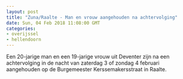 ```yaml
---
layout: post
title: "Zuna/Raalte - Man en vrouw aangehouden na achtervolging"
date: Sun, 04 Feb 2018 11:08:00 GMT
categories: 
- overijssel 
- hellendoorn 
---
```


Een 20-jarige man en een 19-jarige vrouw uit Deventer zijn na een achtervolging in de nacht van zaterdag 3 of zondag 4 februari aangehouden op de Burgemeester Kerssemakersstraat in Raalte.
